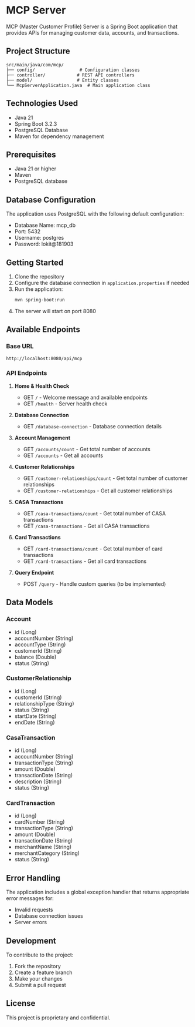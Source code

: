 # MCP Server

MCP (Master Customer Profile) Server is a Spring Boot application that provides APIs for managing customer data, accounts, and transactions.

## Project Structure

```
src/main/java/com/mcp/
├── config/                 # Configuration classes
├── controller/            # REST API controllers
├── model/                 # Entity classes
└── McpServerApplication.java  # Main application class
```

## Technologies Used

- Java 21
- Spring Boot 3.2.3
- PostgreSQL Database
- Maven for dependency management

## Prerequisites

- Java 21 or higher
- Maven
- PostgreSQL database

## Database Configuration

The application uses PostgreSQL with the following default configuration:
- Database Name: mcp_db
- Port: 5432
- Username: postgres
- Password: lokit@181903

## Getting Started

1. Clone the repository
2. Configure the database connection in `application.properties` if needed
3. Run the application:
   ```bash
   mvn spring-boot:run
   ```
4. The server will start on port 8080

## Available Endpoints

### Base URL
```
http://localhost:8080/api/mcp
```

### API Endpoints

1. **Home & Health Check**
   - GET `/` - Welcome message and available endpoints
   - GET `/health` - Server health check

2. **Database Connection**
   - GET `/database-connection` - Database connection details

3. **Account Management**
   - GET `/accounts/count` - Get total number of accounts
   - GET `/accounts` - Get all accounts

4. **Customer Relationships**
   - GET `/customer-relationships/count` - Get total number of customer relationships
   - GET `/customer-relationships` - Get all customer relationships

5. **CASA Transactions**
   - GET `/casa-transactions/count` - Get total number of CASA transactions
   - GET `/casa-transactions` - Get all CASA transactions

6. **Card Transactions**
   - GET `/card-transactions/count` - Get total number of card transactions
   - GET `/card-transactions` - Get all card transactions

7. **Query Endpoint**
   - POST `/query` - Handle custom queries (to be implemented)

## Data Models

### Account
- id (Long)
- accountNumber (String)
- accountType (String)
- customerId (String)
- balance (Double)
- status (String)

### CustomerRelationship
- id (Long)
- customerId (String)
- relationshipType (String)
- status (String)
- startDate (String)
- endDate (String)

### CasaTransaction
- id (Long)
- accountNumber (String)
- transactionType (String)
- amount (Double)
- transactionDate (String)
- description (String)
- status (String)

### CardTransaction
- id (Long)
- cardNumber (String)
- transactionType (String)
- amount (Double)
- transactionDate (String)
- merchantName (String)
- merchantCategory (String)
- status (String)

## Error Handling

The application includes a global exception handler that returns appropriate error messages for:
- Invalid requests
- Database connection issues
- Server errors

## Development

To contribute to the project:
1. Fork the repository
2. Create a feature branch
3. Make your changes
4. Submit a pull request

## License

This project is proprietary and confidential. 